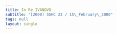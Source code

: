 ```yaml
---
title: In Re IVANOVO
subtitle: "[2000] SGHC 23 / 15\_February\_2000"
tags: null
layout: single
---
```


